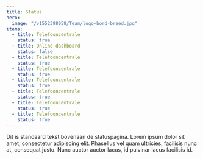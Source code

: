 ```yaml
---
title: Status
hero:
  image: "/v1552398058/Team/logo-bord-breed.jpg"
items:
  - title: Telefooncentrale
    status: true
  - title: Online dashboard
    status: false
  - title: Telefooncentrale
    status: true
  - title: Telefooncentrale
    status: true
  - title: Telefooncentrale
    status: true
  - title: Telefooncentrale
    status: true
  - title: Telefooncentrale
    status: true
  - title: Telefooncentrale
    status: true
---
```


Dit is standaard tekst bovenaan de statuspagina. Lorem ipsum dolor sit amet, consectetur adipiscing elit. Phasellus vel quam ultricies, facilisis nunc at, consequat justo. Nunc auctor auctor lacus, id pulvinar lacus facilisis id.